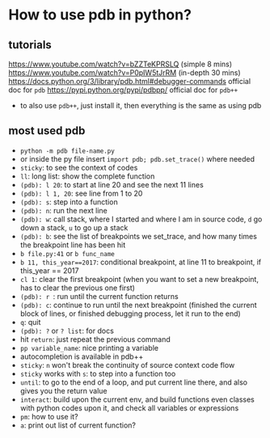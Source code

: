 # How to use pdb in python?

## tutorials
https://www.youtube.com/watch?v=bZZTeKPRSLQ (simple 8 mins)
https://www.youtube.com/watch?v=P0pIW5tJrRM (in-depth 30 mins)
https://docs.python.org/3/library/pdb.html#debugger-commands official doc for `pdb`
https://pypi.python.org/pypi/pdbpp/ official doc for `pdb++`
- to also use `pdb++`, just install it, then everything is the same as using pdb

## most used pdb
- `python -m pdb file-name.py`
- or inside the py file insert `import pdb; pdb.set_trace()` where needed
- `sticky`: to see the context of codes
- `ll`: long list: show the complete function
- `(pdb): l 20`: to start at line 20 and see the next 11 lines
- `(pdb): l 1, 20`: see line from 1 to 20
- `(pdb): s`: step into a function
- `(pdb): n`: run the next line
- `(pdb): w`: call stack, where I started and where I am in source code, `d` go down a stack, `u` to go up a stack
- `(pdb): b`: see the list of breakpoints we set_trace, and how many times the breakpoint line has been hit
- `b file.py:41` or `b func_name`
- `b 11, this_year==2017`: conditional breakpoint, at line 11 to breakpoint, if this_year == 2017
- `cl 1`: clear the first breakpoint (when you want to set a new breakpoint, has to clear the previous one first)
- `(pdb): r `: run until the current function returns
- `(pdb): c`: continue to run until the next breakpoint (finished the current block of lines, or finished debugging process, let it run to the end)
- `q`: quit
- `(pdb): ?` or `? list`: for docs
- hit `return`: just repeat the previous command
- `pp variable_name`: nice printing a variable
- autocompletion is available in pdb++
- `sticky`: `n` won't break the continuity of source context code flow
- `sticky` works with `s`: to step into a function too
- `until`: to go to the end of a loop, and put current line there, and also gives you the return value
- `interact`: build upon the current env, and build functions even classes with python codes upon it, and check all variables or expressions
- `pm`: how to use it?
- `a`: print out list of current function?
